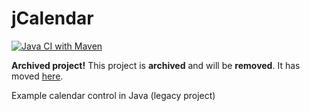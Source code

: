 # jCalendar

[![Java CI with Maven](https://github.com/ngeor/jCalendar/actions/workflows/maven.yml/badge.svg)](https://github.com/ngeor/jCalendar/actions/workflows/maven.yml)

**Archived project!**
This project is **archived** and will be **removed**.
It has moved [here](https://github.com/ngeor/kamino/tree/master/gui/jCalendar).

Example calendar control in Java (legacy project)
